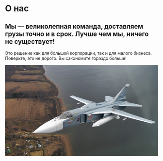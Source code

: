 # О нас

## Мы — великолепная команда, доставляем грузы точно и в срок. Лучше чем мы, ничего не существует! 

Это решение как для большой корпорации, так и для малого бизнеса. Поверьте, это не дорого. Вы сэкономите гораздо больше! 

![](../img/su-24.png)



